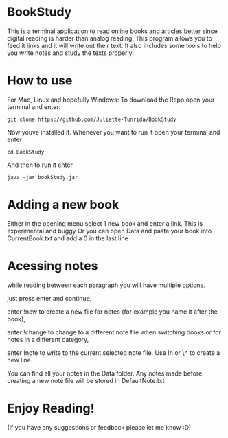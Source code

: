 # BookStudy
This is  a terminal application to read online books and articles better since digital reading is harder than analog reading. This program allows you to feed it links and it will write out their text. It also includes some tools to help you write notes and study the texts properly.

# How to use

For Mac, Linux and hopefully Windows:
  To download the Repo open your terminal and enter:
  
  `git clone https://github.com/Juliette-Tunrida/BookStudy`
  
   Now youve installed it. Whenever you want to run it open your terminal and enter
   
  `cd BookStudy`
  
  And then to run it enter
  
  `java -jar bookStudy.jar`
  

# Adding a new book

Either in the opening menu select 1 new book and enter a link. This is experimental and buggy
Or you can open Data and paste your book into CurrentBook.txt and add a 0 in the last line

# Acessing notes

while reading between each paragraph you will have multiple options.

just press enter and continue,

enter !new <name> to create a new file for notes (for example you name it after the book),
  
enter !change to change to a different note file when switching books or for notes in a different category,

enter !note <text> to write to the current selected note file. Use !n or \n to create a new line.
  
You can find all your notes in the Data folder. Any notes made before creating a new note file will be stored in DefaultNote.txt

# Enjoy Reading! 

(If you have any suggestions or feedback please let me know :D)

